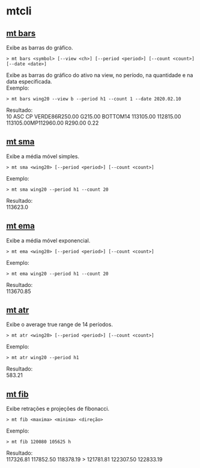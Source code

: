 # mtcli

## [mt bars  ](#)
Exibe as barras do gráfico.  
```
> mt bars <symbol> [--view <ch>] [--period <period>] [--count <count>] [--date <date>]  
```
Exibe as barras do gráfico do ativo na view, no período, na quantidade e na data especificada.  
Exemplo:  
```
> mt bars wing20 --view b --period h1 --count 1 --date 2020.02.10
```
Resultado:  
10 ASC CP VERDE86R250.00 G215.00 BOTTOM14 113105.00 112815.00 113105.00MP112960.00 R290.00 0.22  


## [mt sma](#)  
Exibe a média móvel simples.  
```
> mt sma <wing20> [--period <period>] [--count <count>]
```
Exemplo:  
```
> mt sma wing20 --period h1 --count 20
```
Resultado:  
113623.0


## [mt ema](#)  
Exibe a média móvel exponencial.  
```
> mt ema <wing20> [--period <period>] [--count <count>]
```
Exemplo:  
```
> mt ema wing20 --period h1 --count 20
```
Resultado:  
113670.85  


## [mt atr](#)  
Exibe o average true range de 14 períodos.  
```
> mt atr <wing20> [--period <period>] [--count <count>]
```
Exemplo:  
```
> mt atr wing20 --period h1
```
Resultado:  
583.21  


## [mt fib](#)  
Exibe retrações e projeções de fibonacci.  
```
> mt fib <maxima> <minima> <direção>
```
Exemplo:  
```
> mt fib 120080 105625 h
```
Resultado:  
117326.81 117852.50 118378.19 > 121781.81 122307.50 122833.19
